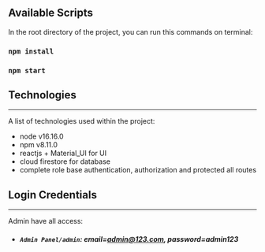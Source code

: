 ## Available Scripts

In the root directory of the project, you can run this commands on terminal:
### `npm install`
### `npm start`

## Technologies
***
A list of technologies used within the project:
* node v16.16.0
* npm v8.11.0
* reactjs + Material_UI for UI 
* cloud firestore for database
* complete role base authentication, authorization and protected all routes

## Login Credentials
***
Admin have all access:
* ##### `Admin Panel/admin`: email=admin@123.com, password=admin123
